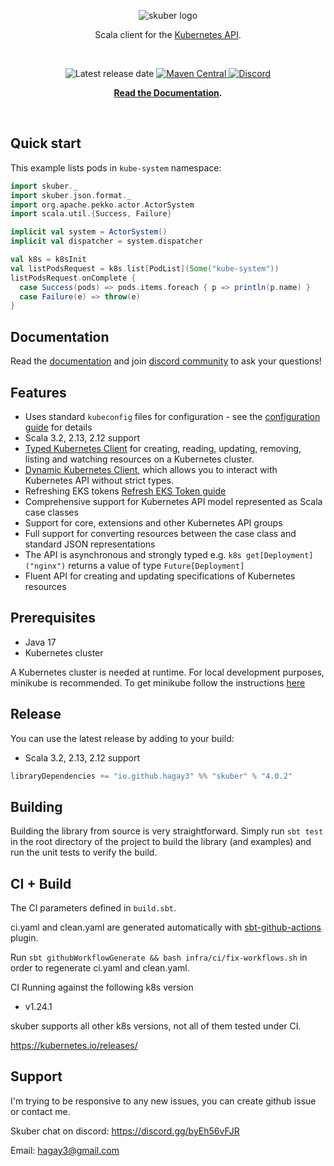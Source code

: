 <p align="center"> <img src="docs/skuber_logo.png" alt="skuber logo"> </p>

<p align="center"> Scala client for the <a href="https://kubernetes.io/" target="_blank">Kubernetes API</a>. </p>

</br>
<p align="center">
  <img src="https://img.shields.io/github/release-date/hagay3/skuber?style=for-the-badge" alt="Latest release date" />
<a href="https://mvnrepository.com/artifact/io.github.hagay3/skuber_2.12" target="_blank">
    <img src="https://img.shields.io/maven-central/v/io.github.hagay3/skuber_2.12?color=green&style=for-the-badge" alt="Maven Central" />
  </a>
  <a href="https://discord.gg/byEh56vFJR" target="_blank">
    <img src="https://img.shields.io/badge/Discord-5865F2?style=for-the-badge&logo=discord&logoColor=white" alt="Discord" />
  </a>
</p>



<p align="center">
  <strong>
  <a href="https://hagay3.github.io/skuber/" target="_blank">Read the Documentation</a>.
  </strong>
 </p>

</br>

## Quick start

This example lists pods in `kube-system` namespace:

  ```scala
  import skuber._
  import skuber.json.format._
  import org.apache.pekko.actor.ActorSystem
  import scala.util.{Success, Failure}

  implicit val system = ActorSystem()
  implicit val dispatcher = system.dispatcher

  val k8s = k8sInit
  val listPodsRequest = k8s.list[PodList](Some("kube-system"))
  listPodsRequest.onComplete {
    case Success(pods) => pods.items.foreach { p => println(p.name) }
    case Failure(e) => throw(e)
  }
  ```

## Documentation
Read the [documentation](https://hagay3.github.io/skuber/#/) and join [discord community](https://discord.gg/byEh56vFJR) to  ask your questions!


## Features
- Uses standard `kubeconfig` files for configuration - see the [configuration guide](https://hagay3.github.io/skuber/#/?id=configuration) for details
- Scala 3.2, 2.13, 2.12 support
- [Typed Kubernetes Client](https://hagay3.github.io/skuber/#/?id=basic-imports) for creating, reading, updating, removing, listing and watching resources on a Kubernetes cluster.
- [Dynamic Kubernetes Client](https://hagay3.github.io/skuber/#/?id=dynamic-kubernetes-client), which allows you to interact with Kubernetes API without strict types.
- Refreshing EKS tokens [Refresh EKS Token guide](https://hagay3.github.io/skuber/#/?id=refresh-eks-aws-token)
- Comprehensive support for Kubernetes API model represented as Scala case classes
- Support for core, extensions and other Kubernetes API groups
- Full support for converting resources between the case class and standard JSON representations
- The API is asynchronous and strongly typed e.g. `k8s get[Deployment]("nginx")` returns a value of type `Future[Deployment]`
- Fluent API for creating and updating specifications of Kubernetes resources



## Prerequisites

- Java 17
- Kubernetes cluster

A Kubernetes cluster is needed at runtime. For local development purposes, minikube is recommended.
To get minikube follow the instructions [here](https://github.com/kubernetes/minikube)

## Release

You can use the latest release by adding to your build:
- Scala 3.2, 2.13, 2.12 support

```sbt
libraryDependencies += "io.github.hagay3" %% "skuber" % "4.0.2"
```

## Building

Building the library from source is very straightforward. Simply run `sbt test` in the root directory of the project to build the library (and examples) and run the unit tests to verify the build.

## CI + Build
The CI parameters defined in `build.sbt`.

ci.yaml and clean.yaml are generated automatically with [sbt-github-actions](https://github.com/djspiewak/sbt-github-actions) plugin.  

Run `sbt githubWorkflowGenerate && bash infra/ci/fix-workflows.sh` in order to regenerate ci.yaml and clean.yaml.

CI Running against the following k8s version
* v1.24.1

skuber supports all other k8s versions, not all of them tested under CI.

https://kubernetes.io/releases/


## Support
I'm trying to be responsive to any new issues, you can create github issue or contact me.

Skuber chat on discord: https://discord.gg/byEh56vFJR 

Email: hagay3@gmail.com
